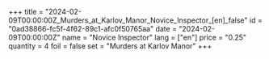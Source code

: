 +++
title = "2024-02-09T00:00:00Z_Murders_at_Karlov_Manor_Novice_Inspector_[en]_false"
id = "0ad38866-fc5f-4f62-89c1-afc0f50765aa"
date = "2024-02-09T00:00:00Z"
name = "Novice Inspector"
lang = ["en"]
price = "0.25"
quantity = 4
foil = false
set = "Murders at Karlov Manor"
+++
